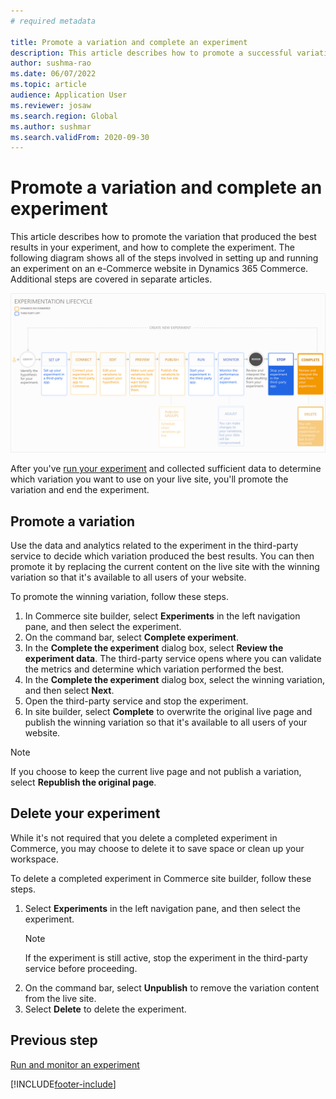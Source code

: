 ```yaml
---
# required metadata

title: Promote a variation and complete an experiment
description: This article describes how to promote a successful variation and complete an experiment in Dynamics 365 Commerce.
author: sushma-rao 
ms.date: 06/07/2022
ms.topic: article
audience: Application User
ms.reviewer: josaw
ms.search.region: Global
ms.author: sushmar
ms.search.validFrom: 2020-09-30
---
```


# Promote a variation and complete an experiment

This article describes how to promote the variation that produced the best results in your experiment, and how to complete the experiment. The following diagram shows all of the steps involved in setting up and running an experiment on an e-Commerce website in Dynamics 365 Commerce. Additional steps are covered in separate articles.

[ ![Experimentation user journey - Review & Complete.](./media/experimentation_review_complete.svg) ](./media/experimentation_review_complete.svg#lightbox)

After you've [run your experiment](experimentation-run-monitor.md) and collected sufficient data to determine which variation you want to use on your live site, you'll promote the variation and end the experiment.

## Promote a variation
Use the data and analytics related to the experiment in the third-party service to decide which variation produced the best results. You can then promote it by replacing the current content on the live site with the winning variation so that it's available to all users of your website.

To promote the winning variation, follow these steps. 

1. In Commerce site builder, select **Experiments** in the left navigation pane, and then select the experiment.
1. On the command bar, select **Complete experiment**.
1. In the **Complete the experiment** dialog box, select **Review the experiment data**. The third-party service opens where you can validate the metrics and determine which variation performed the best.
1. In the **Complete the experiment** dialog box, select the winning variation, and then select **Next**.
1. Open the third-party service and stop the experiment.
1. In site builder, select **Complete** to overwrite the original live page and publish the winning variation so that it's available to all users of your website. 

> [!NOTE]
> If you choose to keep the current live page and not publish a variation, select **Republish the original page**.

## Delete your experiment
While it's not required that you delete a completed experiment in Commerce, you may choose to delete it to save space or clean up your workspace. 

To delete a completed experiment in Commerce site builder, follow these steps.

1. Select **Experiments** in the left navigation pane, and then select the experiment. 
    > [!NOTE]
    > If the experiment is still active, stop the experiment in the third-party service before proceeding.
1. On the command bar, select **Unpublish**  to remove the variation content from the live site.
1. Select **Delete** to delete the experiment.

## Previous step
[Run and monitor an experiment](experimentation-run-monitor.md)


[!INCLUDE[footer-include](../includes/footer-banner.md)]
